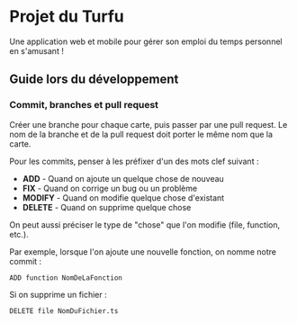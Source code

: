 # Projet du Turfu

Une application web et mobile pour gérer son emploi du temps personnel en s'amusant !

## Guide lors du développement
### Commit, branches et pull request
Créer une branche pour chaque carte, puis passer par une pull request.
Le nom de la branche et de la pull request doit porter le même nom que la carte.

Pour les commits, penser à les préfixer d'un des mots clef suivant :
* **ADD** - Quand on ajoute un quelque chose de nouveau
* **FIX** - Quand on corrige un bug ou un problème
* **MODIFY** - Quand on modifie quelque chose d'existant
* **DELETE** - Quand on supprime quelque chose

On peut aussi préciser le type de "chose" que l'on modifie (file, function, etc.).

Par exemple, lorsque l'on ajoute une nouvelle fonction, on nomme notre commit :
```
ADD function NomDeLaFonction
```
Si on supprime un fichier :
```
DELETE file NomDuFichier.ts
```
